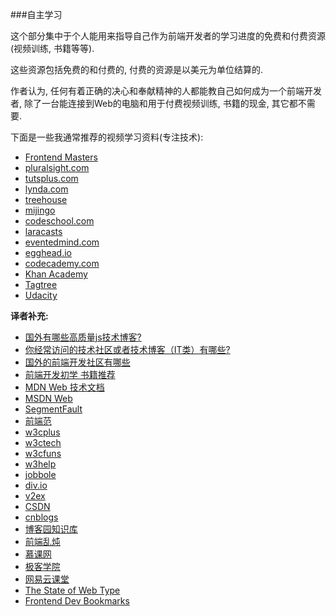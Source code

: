 ###自主学习

这个部分集中于个人能用来指导自己作为前端开发者的学习进度的免费和付费资源(视频训练, 书籍等等).

这些资源包括免费的和付费的, 付费的资源是以美元为单位结算的.

作者认为, 任何有着正确的决心和奉献精神的人都能教自己如何成为一个前端开发者, 除了一台能连接到Web的电脑和用于付费视频训练, 书籍的现金, 其它都不需要.

下面是一些我通常推荐的视频学习资料(专注技术):

* [Frontend Masters](https://frontendmasters.com/)
* [pluralsight.com](http://www.pluralsight.com/)
* [tutsplus.com](https://tutsplus.com/courses)
* [lynda.com](http://www.lynda.com/) 
* [treehouse](https://teamtreehouse.com/)
* [mijingo](https://mijingo.com/)
* [codeschool.com](https://www.codeschool.com/)
* [laracasts](https://laracasts.com/)
* [eventedmind.com](https://www.eventedmind.com/)
* [egghead.io](https://egghead.io/)
* [codecademy.com](https://codecademy.com/)
* [Khan Academy](https://www.khanacademy.org/computing/computer-programming)
* [Tagtree](http://tagtree.tv/library)
* [Udacity](https://www.udacity.com/courses/web-development)

**译者补充:**

* [国外有哪些高质量js技术博客?](http://segmentfault.com/q/1010000002773179)
* [你经常访问的技术社区或者技术博客（IT类）有哪些?](http://segmentfault.com/q/1010000000094981)
* [国外的前端开发社区有哪些](http://segmentfault.com/q/1010000002899648)
* [前端开发初学 书籍推荐](http://segmentfault.com/q/1010000002927558)
* [MDN Web 技术文档](https://developer.mozilla.org/zh-CN/docs/Web)
* [MSDN Web](https://msdn.microsoft.com/web-app-development-msdn)
* [SegmentFault](http://segmentfault.com/)
* [前端范](http://qianduanfan.com/)
* [w3cplus](http://www.w3cplus.com/)
* [w3ctech](http://www.w3ctech.com/)
* [w3cfuns](http://www.w3cfuns.com/)
* [w3help](http://www.w3help.org/zh-cn/kb/)
* [jobbole](http://web.jobbole.com/)
* [div.io](http://div.io/#/welcome)
* [v2ex](https://www.v2ex.com/)
* [CSDN](http://blog.csdn.net/web/newest.html)
* [cnblogs](http://www.cnblogs.com/cate/108703/)
* [博客园知识库](http://kb.cnblogs.com/list/1002/)
* [前端乱炖](http://www.html-js.com/)
* [慕课网](http://www.imooc.com/)
* [极客学院](http://www.jikexueyuan.com/)
* [网易云课堂](http://study.163.com/)
* [The State of Web Type](http://stateofwebtype.com/)
* [Frontend Dev Bookmarks](https://github.com/dypsilon/frontend-dev-bookmarks)